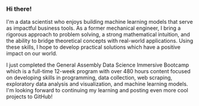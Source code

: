 ### Hi there!

I'm a data scientist who enjoys building machine learning models that serve as impactful business tools. As a former mechanical engineer, I bring a rigorous approach to problem solving, a strong mathematical intuition, and the ability to bridge theoretical concepts with real-world applications. Using these skills, I hope to develop practical solutions which have a positive impact on our world.

I just completed the General Assembly Data Science Immersive Bootcamp which is a full-time 12-week program with over 480 hours content focused on developing skills in programming, data collection, web scraping, exploratory data analysis and visualization, and machine learning models.  I'm looking forward to continuing my learning and posting even more cool projects to GitHub!

<!--
**drossDS/drossDS** is a ✨ _special_ ✨ repository because its `README.md` (this file) appears on your GitHub profile.

Here are some ideas to get you started:

- 🔭 I’m currently working on ...
- 🌱 I’m currently learning ...
- 👯 I’m looking to collaborate on ...
- 🤔 I’m looking for help with ...
- 💬 Ask me about ...
- 📫 How to reach me: ...
- 😄 Pronouns: ...
- ⚡ Fun fact: ...
-->
